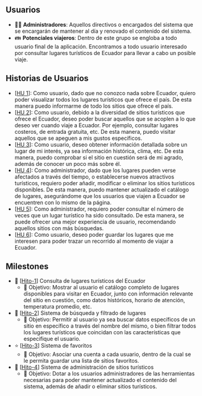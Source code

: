 ## Usuarios

- :guardsman: **Administradores**: Aquellos directivos o encargados del sistema que se encargarán de mantener al día y renovado el contenido del sistema.
- :family: **Potenciales viajeros**: Dentro de este grupo se engloba a todo usuario final de la aplicación. Encontramos a todo usuario interesado por consultar lugares turísticos de Ecuador para llevar a cabo un posible viaje.

## Historias de Usuarios

- [[HU 1](https://github.com/Roark98/EcuaTourism/issues/1)]: Como usuario, dado que no conozco nada sobre Ecuador, quiero poder visualizar todos los lugares turísticos que ofrece el país. De esta manera puedo informarme de todo los sitios que ofrece el país.
- [[HU 2](https://github.com/Roark98/EcuaTourism/issues/2)]: Como usuario, debido a la diversidad de sitios turísticos que ofrece el Ecuador, deseo poder buscar aquellos que se acoplen a lo que deseo ver cuando viaje a Ecuador. Por ejemplo, consultar lugares costeros, de entrada gratuita, etc. De esta manera, puedo visitar aquellos que se apeguen a mis gustos específicos.
- [[HU 3](https://github.com/Roark98/EcuaTourism/issues/3)]: Como usuario, deseo obtener información detallada sobre un lugar de mi interés, ya sea información histórica, clima, etc. De esta manera, puedo comprobar si el sitio en cuestión será de mi agrado, además de conocer un poco más sobre él.
- [[HU 4](https://github.com/Roark98/EcuaTourism/issues/4)]: Como administrador, dado que los lugares pueden verse afectados a través del tiempo, o establecerse nuevos atractivos turísticos, requiero poder añadir, modificar o eliminar los sitios turísticos disponibles. De esta manera, puedo mantener actualizado el catálogo de lugares, asegurándome que los usuarios que viajen a Ecuador se encuentren con lo mismo de la página.
- [[HU 5](https://github.com/Roark98/EcuaTourism/issues/5)]: Como administrador, requiero poder consultar el número de veces que un lugar turístico ha sido consultado. De esta manera, se puede ofrecer una mejor experiencia de usuario, recomendando aquellos sitios con más búsquedas.
- [[HU 6](https://github.com/Roark98/EcuaTourism/issues/6)]: Como usuario, deseo poder guardar los lugares que me interesen para poder trazar un recorrido al momento de viajar a Ecuador.

## Milestones

- :mount_fuji: [[Hito-1](https://github.com/Roark98/EcuaTourism/milestone/1)] Consulta de lugares turísticos del Ecuador
    * 🎯 Objetivo: Mostrar al usuario el catálogo completo de lugares disponibles para visitar en Ecuador, junto con información relevante del sitio en cuestión, como datos históricos, horario de atención, temperatura promedio, etc.
- :eyes: [[Hito-2](https://github.com/Roark98/EcuaTourism/milestone/2)] Sistema de búsqueda y filtrado de lugares
    * 🎯 Objetivo: Permitir al usuario ya sea buscar datos específicos de un sitio en específico a través del nombre del mismo, o bien filtrar todos los lugares turísticos que coincidan con las características que especifique el usuario.
- :star: [[Hito-3](https://github.com/Roark98/EcuaTourism/milestone/3)] Sistema de favoritos
    * 🎯 Objetivo: Asociar una cuenta a cada usuario, dentro de la cual se le permita guardar una lista de sitios favoritos.
- :construction_worker: [[Hito-4](https://github.com/Roark98/EcuaTourism/milestone/4)] Sistema de administración de sitios turísticos
    * 🎯 Objetivo: Dotar a los usuarios administradores de las herramientas necesarias para poder mantener actualizado el contenido del sistema, además de añadir o eliminar sitios turísticos.
